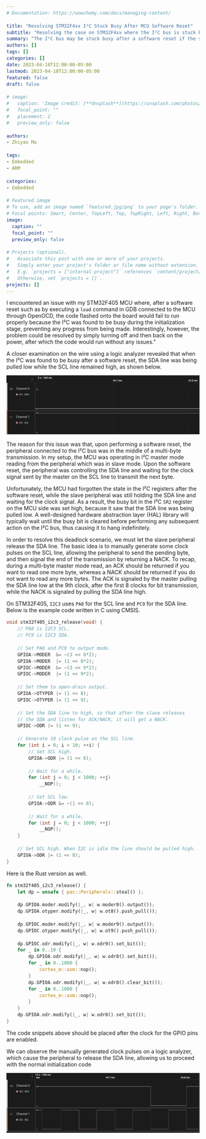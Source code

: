 ```yaml
---
# Documentation: https://wowchemy.com/docs/managing-content/

title: "Resolving STM32F4xx I²C Stuck Busy After MCU Software Reset"
subtitle: "Resolving the case on STM32F4xx where the I²C bus is stuck busy after a software reset on the MCU."
summary: "The I²C bus may be stuck busy after a software reset if the slave peripheral is holding the SDA line upon reset. Manually generating some clock pulses on the SCL line and sending a NACK on the SDA line will make the peripheral to release the SDA line, allowing normal operation."
authors: []
tags: []
categories: []
date: 2023-04-18T12:00:00-05:00
lastmod: 2023-04-18T12:00:00-05:00
featured: false
draft: false

# image:
#   caption: 'Image credit: [**Unsplash**](https://unsplash.com/photos/CpkOjOcXdUY)'
#   focal_point: ""
#   placement: 2
#   preview_only: false

authors:
- Zhiyao Ma

tags:
- Embedded
- ARM

categories:
- Embedded

# Featured image
# To use, add an image named `featured.jpg/png` to your page's folder.
# Focal points: Smart, Center, TopLeft, Top, TopRight, Left, Right, BottomLeft, Bottom, BottomRight.
image:
  caption: ""
  focal_point: ""
  preview_only: false

# Projects (optional).
#   Associate this post with one or more of your projects.
#   Simply enter your project's folder or file name without extension.
#   E.g. `projects = ["internal-project"]` references `content/project/deep-learning/index.md`.
#   Otherwise, set `projects = []`.
projects: []
---
```


I encountered an issue with my STM32F405 MCU where, after a software reset such as by executing a `load` command in GDB connected to the MCU through OpenOCD, the code flashed onto the board would fail to run properly because the I²C was found to be busy during the initialization stage, preventing any progress from being made. Interestingly, however, the problem could be resolved by simply turning off and then back on the power, after which the code would run without any issues."

A closer examination on the wire using a logic analyzer revealed that when the I²C was found to be busy after a software reset, the SDA line was being pulled low while the SCL line remained high, as shown below.

![SDA Stuck Low While SCL High](sda_low_scl_high.png)

The reason for this issue was that, upon performing a software reset, the peripheral connected to the I²C bus was in the middle of a multi-byte transmission. In my setup, the MCU was operating in I²C master mode reading from the peripheral which was in slave mode. Upon the software reset, the peripheral was controlling the SDA line and waiting for the clock signal sent by the master on the SCL line to transmit the next byte. 

Unfortunately, the MCU had forgotten the state in the I²C registers after the software reset, while the slave peripheral was still holding the SDA line and waiting for the clock signal. As a result, the busy bit in the I²C `SR2` register on the MCU side was set high, because it saw that the SDA line was being pulled low. A well-designed hardware abstraction layer (HAL) library will typically wait until the busy bit is cleared before performing any subsequent action on the I²C bus, thus causing it to hang indefinitely.

In order to resolve this deadlock scenario, we must let the slave peripheral release the SDA line. The basic idea is to manually generate some clock pulses on the SCL line, allowing the peripheral to send the pending byte, and then signal the end of the transmission by returning a NACK. To recap, during a multi-byte master mode read, an ACK should be returned if you want to read one more byte, whereas a NACK should be returned if you do not want to read any more bytes. The ACK is signaled by the master pulling the SDA line low at the 9th clock, after the first 8 clocks for bit transmission, while the NACK is signaled by pulling the SDA line high.

On STM32F405, `I2C3` uses `PA8` for the SCL line and `PC9` for the SDA line. Below is the example code written in C using CMSIS.

```c
void stm32f405_i2c3_release(void) {
    // PA8 is I2C3 SCL.
    // PC9 is I2C3 SDA.

    // Set PA8 and PC9 to output mode.
    GPIOA->MODER  &= ~(3 << 8*2);
    GPIOA->MODER  |= (1 << 8*2);
    GPIOC->MODER  &= ~(3 << 9*2);
    GPIOC->MODER  |= (1 << 9*2);

    // Set them to open-drain output.
    GPIOA->OTYPER |= (1 << 8);
    GPIOC->OTYPER |= (1 << 9);

    // Set the SDA line to high, so that after the slave releases
    // the SDA and listen for ACK/NACK, it will get a NACK.
    GPIOC->ODR |= (1 << 9);

    // Generate 10 clock pulse on the SCL line.
    for (int i = 0; i < 10; ++i) {
        // Set SCL high.
        GPIOA->ODR |= (1 << 8);

        // Wait for a while.
        for (int j = 0; j < 1000; ++j)
            __NOP();
        
        // Set SCL low.
        GPIOA->ODR &= ~(1 << 8);

        // Wait for a while.
        for (int j = 0; j < 1000; ++j)
            __NOP();
    }

    // Set SCL high. When I2C is idle the line should be pulled high.
    GPIOA->ODR |= (1 << 8);
}
```

Here is the Rust version as well.

```rust
fn stm32f405_i2c3_release() {
    let dp = unsafe { pac::Peripherals::steal() };

    dp.GPIOA.moder.modify(|_, w| w.moder8().output());
    dp.GPIOA.otyper.modify(|_, w| w.ot8().push_pull());

    dp.GPIOC.moder.modify(|_, w| w.moder9().output());
    dp.GPIOC.otyper.modify(|_, w| w.ot9().push_pull());

    dp.GPIOC.odr.modify(|_, w| w.odr9().set_bit());
    for _ in 0..10 {
        dp.GPIOA.odr.modify(|_, w| w.odr8().set_bit());
        for _ in 0..1000 {
            cortex_m::asm::nop();
        }
        dp.GPIOA.odr.modify(|_, w| w.odr8().clear_bit());
        for _ in 0..1000 {
            cortex_m::asm::nop();
        }
    }
    dp.GPIOA.odr.modify(|_, w| w.odr8().set_bit());
}
```

The code snippets above should be placed after the clock for the GPIO pins are enabled.

We can observe the manually generated clock pulses on a logic analyzer, which cause the peripheral to release the SDA line, allowing us to proceed with the normal initialization code

![Force SCL Clock Pulse](force_scl_change.png)
